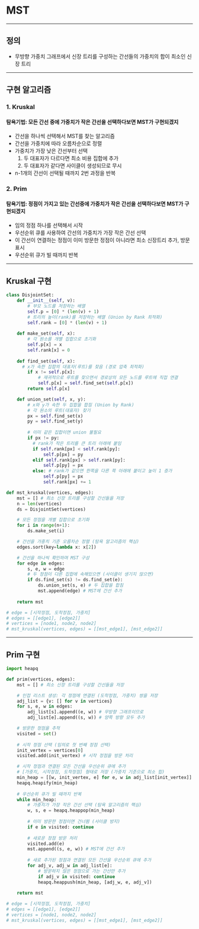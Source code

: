 # MST

---
## 정의

- 무방향 가중치 그래프에서 신장 트리를 구성하는 간선들의 가중치의 합이 최소인 신장 트리

---
## 구현 알고리즘
### 1. **Kruskal**
#### 탐욕기법: 모든 간선 중에 가중치가 작은 간선을 선택하다보면 MST가 구현되겠지
- 간선을 하나씩 선택해서 MST를 찾는 알고리즘
- 간선을 가중치에 따라 오름차순으로 정렬
- 가중치가 가장 낮은 간선부터 선택
    1. 두 대표자가 다르다면 최소 비용 집합에 추가
    2. 두 대표자가 같다면 사이클이 생성되므로 무시
- n-1개의 간선이 선택될 때까지 2번 과정을 반복
### 2. **Prim**
#### 탐욕기법: 정점이 가지고 있는 간선중에 가중치가 작은 간선을 선택하다보면 MST가 구현되겠지 
- 임의 정점 하나를 선택해서 시작
- 우선순위 큐를 사용하여 간선의 가중치가 가장 작은 간선 선택
- 이 간선이 연결하는 정점이 이미 방문한 정점이 아니라면 최소 신장트리 추가, 방문 표시
- 우선순위 큐가 빌 때까지 반복
---
## Kruskal 구현
```python
class DisjointSet:
    def __init__(self, v):
        # 부모 노드를 저장하는 배열
        self.p = [0] * (len(v) + 1)
        # 트리의 높이(rank)를 저장하는 배열 (Union by Rank 최적화)
        self.rank = [0] * (len(v) + 1) 
    
    def make_set(self, x):
        # 각 원소를 개별 집합으로 초기화
        self.p[x] = x
        self.rank[x] = 0
    
    def find_set(self, x):
      # x가 속한 집합의 대표자(루트)를 찾음 (경로 압축 최적화)
        if x != self.p[x]:
            # 재귀적으로 루트를 찾으면서 경로상의 모든 노드를 루트에 직접 연결
            self.p[x] = self.find_set(self.p[x])
        return self.p[x]

    def union_set(self, x, y):
        # x와 y가 속한 두 집합을 합침 (Union by Rank)
        # 각 원소의 루트(대표자) 찾기
        px = self.find_set(x)
        py = self.find_set(y)
        
        # 이미 같은 집합이면 union 불필요
        if px != py:
          # rank가 작은 트리를 큰 트리 아래에 붙임
          if self.rank[px] < self.rank[py]:
              self.p[px] = py
          elif self.rank[px] > self.rank[py]:
              self.p[py] = px
          else: # rank가 같으면 한쪽을 다른 쪽 아래에 붙이고 높이 1 증가
              self.p[py] = px
              self.rank[px] += 1

def mst_kruskal(vertices, edges):
    mst = [] # 최소 신장 트리를 구성할 간선들을 저장
    n = len(vertices)
    ds = DisjointSet(vertices)

    # 모든 정점을 개별 집합으로 초기화
    for i in range(n+1):
        ds.make_set(i)

    # 간선을 가중치 기준 오름차순 정렬 (탐욕 알고리즘의 핵심)
    edges.sort(key=lambda x: x[2])

    # 간선을 하나씩 확인하며 MST 구성
    for edge in edges:
        s, e, w = edge
        # 두 정점이 다른 집합에 속해있으면 (사이클이 생기지 않으면)
        if ds.find_set(s) != ds.find_set(e):
            ds.union_set(s, e) # 두 집합을 합침
            mst.append(edge) # MST에 간선 추가
            
    return mst

# edge = [시작정점, 도착정점, 가중치]
# edges = [[edge1], [edge2]]
# vertices = [node1, node2, node2]
# mst_kruskal(vertices, edges) = [[mst_edge1], [mst_edge2]]
```
---
## Prim 구현
```python
import heapq

def prim(vertices, edges):
    mst = [] # 최소 신장 트리를 구성할 간선들을 저장

    # 인접 리스트 생성: 각 정점에 연결된 (도착정점, 가중치) 쌍을 저장
    adj_list = {v: [] for v in vertices}
    for s, e, w in edges:
        adj_list[s].append((e, w)) # 무방향 그래프이므로
        adj_list[e].append((s, w)) # 양쪽 방향 모두 추가

    # 방문한 정점을 추적
    visited = set()
    
    # 시작 정점 선택 (임의로 첫 번째 정점 선택)
    init_vertex = vertices[0]
    visited.add(init_vertex) # 시작 정점을 방문 처리

    # 시작 정점과 연결된 모든 간선을 우선순위 큐에 추가
    # [가중치, 시작정점, 도착정점] 형태로 저장 (가중치 기준으로 최소 힙)
    min_heap = [[w, init_vertex, e] for e, w in adj_list[init_vertex]]
    heapq.heapify(min_heap)
    
    # 우선순위 큐가 빌 때까지 반복
    while min_heap:
        # 가중치가 가장 작은 간선 선택 (탐욕 알고리즘의 핵심)
        w, s, e = heapq.heappop(min_heap)
        
        # 이미 방문한 정점이면 건너뜀 (사이클 방지)
        if e in visited: continue
        
        # 새로운 정점 방문 처리
        visited.add(e)
        mst.append((s, e, w)) # MST에 간선 추가
        
        # 새로 추가된 정점과 연결된 모든 간선을 우선순위 큐에 추가
        for adj_v, adj_w in adj_list[e]:
            # 방문하지 않은 정점으로 가는 간선만 추가
            if adj_v in visited: continue
            heapq.heappush(min_heap, [adj_w, e, adj_v])
            
    return mst

# edge = [시작정점, 도착정점, 가중치]
# edges = [[edge1], [edge2]]
# vertices = [node1, node2, node2]
# mst_kruskal(vertices, edges) = [[mst_edge1], [mst_edge2]]
```